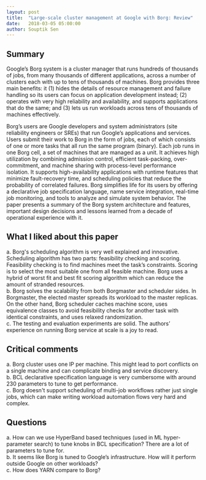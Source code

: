 ```yaml
---
layout: post
title:  "Large-scale cluster management at Google with Borg: Review"
date:   2018-03-05 05:00:00
author: Souptik Sen
---
```


## Summary
<p>
Google’s Borg system is a cluster manager that runs hundreds of thousands of jobs, from many thousands of different applications, across a number of clusters each with up to tens of thousands of machines. Borg provides three main benefits: it (1) hides the details of resource management and failure handling so its users can focus on application development instead; (2) operates with very high reliability and availability, and supports applications that do the same; and (3) lets us run workloads across tens of thousands of machines effectively.
</p>
<p>
Borg’s users are Google developers and system administrators (site reliability engineers or SREs) that run Google’s applications and services. Users submit their work to Borg in the form of jobs, each of which consists of one or more tasks that all run the same program (binary). Each job runs in one Borg cell, a set of machines that are managed as a unit. It achieves high utilization by combining admission control, efficient task-packing, over-commitment, and machine sharing with process-level performance isolation. It supports high-availability applications with runtime features that minimize fault-recovery time, and scheduling policies that reduce the probability of correlated failures. Borg simplifies life for its users by offering a declarative job specification language, name service integration, real-time job monitoring, and tools to analyze and simulate system behavior. The paper presents a summary of the Borg system architecture and features, important design decisions and lessons learned from a decade of operational experience with it.
</p>


## What I liked about this paper
<p>
a.  Borg's scheduling algorithm is very well explained and innovative. Scheduling algorithm has two parts: feasibility checking and scoring. Feasibility checking is to find machines meet the task’s constraints. Scoring is to select the most suitable one from all feasible machine. Borg uses a hybrid of worst fit and best fit scoring algorithm which can reduce the amount of stranded resources.<br>
b.  Borg solves the scalability from both Borgmaster and scheduler sides. In Borgmaster, the elected master spreads its workload to the master replicas. On the other hand, Borg scheduler caches machine score, uses equivalence classes to avoid feasibility checks for another task with identical constraints, and uses relaxed randomization.<br>
c.  The testing and evaluation experiments are solid. The authors’ experience on running Borg service at scale is a joy to read.
</p>

## Critical comments
<p>
a.  Borg cluster uses one IP per machine. This might lead to port conflicts on a single machine and can complicate binding and service discovery.<br>
b.  BCL declarative specification language is very cumbersome with around 230 parameters to tune to get performance.<br>
c.  Borg doesn't support scheduling of multi-job workflows rather just single jobs, which can make writing workload automation flows very hard and complex.
</p>


## Questions
<p>
a.  How can we use HyperBand based techniques (used in ML hyper-parameter search) to tune knobs in BCL specification? There are a lot of parameters to tune for.<br>
b.  It seems like Borg is tuned to Google’s infrastructure. How will it perform outside Google on other workloads?<br>
c.  How does YARN compare to Borg?
</p>
